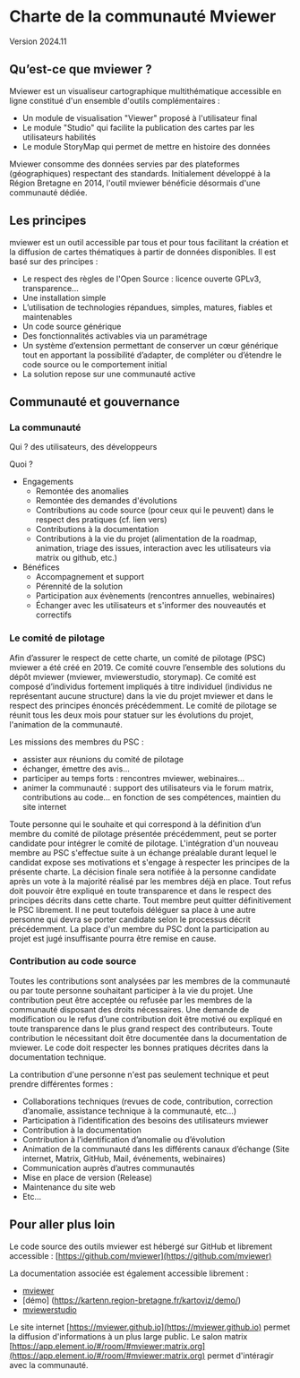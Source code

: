 # Charte de la communauté Mviewer

Version 2024.11

## Qu’est-ce que mviewer ? 

Mviewer est un visualiseur cartographique multithématique accessible en ligne constitué d'un ensemble d'outils complémentaires :
   * Un module de visualisation "Viewer" proposé à l'utilisateur final
   * Le module "Studio" qui facilite la publication des cartes par les utilisateurs habilités
   * Le module StoryMap qui permet de mettre en histoire des données

Mviewer consomme des données servies par des plateformes (géographiques) respectant des standards.
Initialement développé à la Région Bretagne en 2014, l'outil mviewer bénéficie désormais d'une communauté dédiée.

## Les principes

mviewer est un outil accessible par tous et pour tous facilitant la création et la diffusion de cartes thématiques à partir de données disponibles.
Il est basé sur des principes :
   * Le respect des règles de l'Open Source : licence ouverte GPLv3, transparence...
   * Une installation simple
   * L’utilisation de technologies répandues, simples, matures, fiables et maintenables
   * Un code source générique
   * Des fonctionnalités activables via un paramétrage
   * Un système d’extension permettant de conserver un cœur générique tout en apportant la possibilité d’adapter, de compléter ou d’étendre le code source ou le comportement initial
   * La solution repose sur une communauté active

## Communauté et gouvernance

### La communauté

Qui ? des utilisateurs, des développeurs

Quoi ?
   * Engagements
       * Remontée des anomalies
       * Remontée des demandes d'évolutions
       * Contributions au code source  (pour ceux qui le peuvent) dans le respect des pratiques (cf. lien vers)
       * Contributions à la documentation
       * Contributions à la vie du projet (alimentation de la roadmap, animation, triage des issues, interaction avec les utilisateurs via matrix ou github, etc.)
   * Bénéfices
       * Accompagnement et support
       * Pérennité de la solution
       * Participation aux évènements (rencontres annuelles, webinaires)
       * Échanger avec les utilisateurs et s'informer des nouveautés et correctifs

### Le comité de pilotage

Afin d’assurer le respect de cette charte, un comité de pilotage (PSC) mviewer a été créé en 2019. Ce comité couvre l’ensemble des solutions du dépôt mviewer (mviewer, mviewerstudio, storymap).
Ce comité est composé d’individus fortement impliqués à titre individuel (individus ne représentant aucune structure) dans la vie du projet mviewer et dans le respect des principes énoncés précédemment.
Le comité de pilotage se réunit tous les deux mois pour statuer sur les évolutions du projet, l'animation de la communauté.

Les missions des membres du PSC : 
   * assister aux réunions du comité de pilotage
   * échanger, émettre des avis...
   * participer au temps forts : rencontres mviewer, webinaires...
   * animer la communauté : support des utilisateurs via le forum matrix, contributions au code... en fonction de ses compétences, maintien du site internet

Toute personne qui le souhaite et qui correspond à la définition d’un membre du comité de pilotage présentée précédemment, peut se porter candidate pour intégrer le comité de pilotage.
L'intégration d'un nouveau membre au PSC s'effectue suite à un échange préalable durant lequel le candidat expose ses motivations et s'engage à respecter les principes de la présente charte.
La décision finale sera notifiée à la personne candidate après un vote à la majorité réalisé par les membres déjà en place.
Tout refus doit pouvoir être expliqué en toute transparence et dans le respect des principes décrits dans cette charte.
Tout membre peut quitter définitivement le PSC librement. Il ne peut toutefois déléguer sa place à une autre personne qui devra se porter candidate selon le processus décrit précédemment. 
La place d'un membre du PSC dont la participation au projet est jugé insuffisante pourra être remise en cause.

### Contribution au code source

Toutes les contributions sont analysées par les membres de la communauté ou par toute personne souhaitant participer à la vie du projet. Une contribution peut être acceptée ou refusée par les membres de la communauté disposant des droits nécessaires. Une demande de modification ou le refus d’une contribution doit être motivé ou expliqué en toute transparence dans le plus grand respect des contributeurs. 
Toute contribution le nécessitant doit être documentée dans la documentation de mviewer.
Le code doit respecter les bonnes pratiques décrites dans la documentation technique.

La contribution d'une personne n'est pas seulement technique et peut prendre différentes formes :
   * Collaborations techniques (revues de code, contribution, correction d’anomalie, assistance technique à la communauté, etc…)
   * Participation à l’identification des besoins des utilisateurs mviewer
   * Contribution à la documentation
   * Contribution à l’identification d’anomalie ou d’évolution
   * Animation de la communauté dans les différents canaux d’échange (Site internet, Matrix, GitHub, Mail, événements, webinaires)
   * Communication auprès d’autres communautés
   * Mise en place de version (Release)
   * Maintenance du site web
   * Etc…

## Pour aller plus loin

Le code source des outils mviewer est hébergé sur GitHub et librement accessible :
[https://github.com/mviewer](https://github.com/mviewer)

La documentation associée est également accessible librement :
   * [mviewer](https://mviewerdoc.readthedocs.io/fr/stable/)
   * [démo] (https://kartenn.region-bretagne.fr/kartoviz/demo/)
   * [mviewerstudio](https://mviewerstudio.readthedocs.io/fr/stable/)

Le site internet [https://mviewer.github.io](https://mviewer.github.io) permet la diffusion d'informations à un plus large public.
Le salon matrix [https://app.element.io/#/room/#mviewer:matrix.org](https://app.element.io/#/room/#mviewer:matrix.org) permet d'intéragir avec la communauté.
